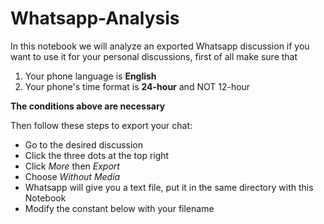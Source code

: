 # Whatsapp-Analysis
In this notebook we will analyze an exported Whatsapp discussion
if you want to use it for your personal discussions, first of all make sure that 
1. Your phone language is **English**
2. Your phone's time format is **24-hour** and NOT 12-hour

**The conditions above are necessary**

Then follow these steps to export your chat:

* Go to the desired discussion
* Click the three dots at the top right
* Click _More_ then _Export_
* Choose _Without Media_
* Whatsapp will give you a text file, put it in the same directory with this Notebook
* Modify the constant below with your filename
